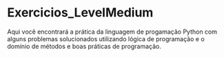# Exercicios_LevelMedium
Aqui você encontrará a prática da linguagem de progamação Python com alguns problemas solucionados utilizando lógica de programação e o domínio de métodos e boas práticas de programação.
